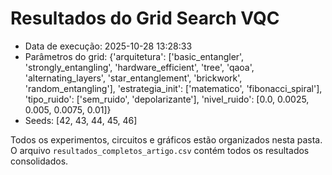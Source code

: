 # Resultados do Grid Search VQC

- Data de execução: 2025-10-28 13:28:33
- Parâmetros do grid: {'arquitetura': ['basic_entangler', 'strongly_entangling', 'hardware_efficient', 'tree', 'qaoa', 'alternating_layers', 'star_entanglement', 'brickwork', 'random_entangling'], 'estrategia_init': ['matematico', 'fibonacci_spiral'], 'tipo_ruido': ['sem_ruido', 'depolarizante'], 'nivel_ruido': [0.0, 0.0025, 0.005, 0.0075, 0.01]}
- Seeds: [42, 43, 44, 45, 46]

Todos os experimentos, circuitos e gráficos estão organizados nesta pasta.
O arquivo `resultados_completos_artigo.csv` contém todos os resultados consolidados.
